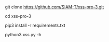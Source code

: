 git clone https://github.com/SIAM-T/xss-pro-3.git

cd xss-pro-3

pip3 install -r requirements.txt

python3 xss.py -h
